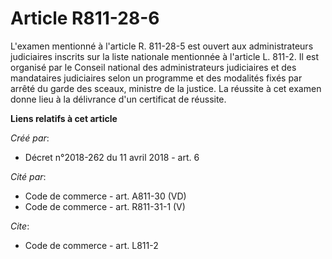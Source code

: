 # Article R811-28-6

L'examen mentionné à l'article R. 811-28-5 est ouvert aux administrateurs judiciaires inscrits sur la liste nationale
mentionnée à l'article L. 811-2. Il est organisé par le Conseil national des administrateurs judiciaires et des mandataires
judiciaires selon un programme et des modalités fixés par arrêté du garde des sceaux, ministre de la justice. La réussite à
cet examen donne lieu à la délivrance d'un certificat de réussite.

**Liens relatifs à cet article**

_Créé par_:

  - Décret n°2018-262 du 11 avril 2018 - art. 6

_Cité par_:

  - Code de commerce - art. A811-30 (VD)
  - Code de commerce - art. R811-31-1 (V)

_Cite_:

  - Code de commerce - art. L811-2
